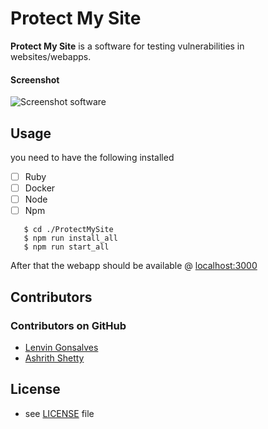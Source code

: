 Protect My Site
======
**Protect My Site** is a software for testing vulnerabilities in websites/webapps.

#### Screenshot
![Screenshot software](http://url/screenshot-software.png "screenshot software")

## Usage

you need to have the following installed 
- [ ] Ruby
- [ ]  Docker 
- [ ]  Node
- [ ]  Npm 

```$ git clone https://github.com/98lenvi/protectMySite.git
   $ cd ./ProtectMySite
   $ npm run install_all
   $ npm run start_all
```
After that the webapp should be available @ [localhost:3000](https://localhost:3000)

## Contributors

### Contributors on GitHub
* [Lenvin Gonsalves](https://github.com/98lenvi)
* [Ashrith Shetty](https://github.com/)

## License 
* see [LICENSE](https://github.com/username/sw-name/blob/master/LICENSE.md) file
